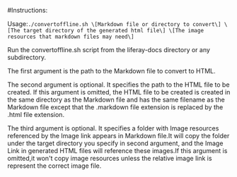 #Instructions: 

Usage:`./convertoffline.sh \[Markdown file or directory to convert\] \[The target directory of the generated html file\] \[The image resources that markdown files may need\]`

Run the convertoffline.sh script from the liferay-docs directory or any subdirectory.

The first argument is the path to the Markdown file to convert to HTML.

The second argument is optional. It specifies the path to the HTML file to be created. If this argument is omitted, the HTML file to be created is created in the same directory as the Markdown file and has the same filename as the Markdown file except that the .markdown file extension is replaced by the .html file extension.

The third argument is optional. It specifies a folder with Image resources referenced by the Image link appears in Markdown file.It will copy the folder under the target directory you specify in second argument, and the Image Link in generated HTML files will reference these images.If this argument is omitted,it won't copy image resources unless the relative image link is represent the correct image file.